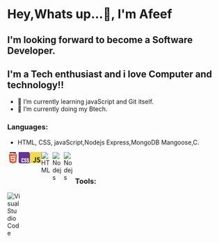 # Hey,Whats up...👋, I'm Afeef 
## I'm looking forward to become a Software Developer.
## I'm a Tech enthusiast and i love Computer and technology!!

- 🌱 I’m currently learning javaScript and Git itself.
- 👯 I’m currently doing my Btech.


### Languages: 
  - HTML, CSS, javaScript,Nodejs Express,MongoDB Mangoose,C.
<img align="left" alt="HTML" width="26px" src="https://raw.githubusercontent.com/github/explore/80688e429a7d4ef2fca1e82350fe8e3517d3494d/topics/html/html.png"/>
<img align="left" alt="CSS" width="26px" src="https://raw.githubusercontent.com/github/explore/80688e429a7d4ef2fca1e82350fe8e3517d3494d/topics/css/css.png"/>
<img align="left" alt="Javascript" width="26px" src="https://raw.githubusercontent.com/github/explore/80688e429a7d4ef2fca1e82350fe8e3517d3494d/topics/javascript/javascript.png"/>
<img align="left" alt="HTML" width="26px" src="https://upload.wikimedia.org/wikipedia/commons/thumb/1/18/C_Programming_Language.svg/1200px-C_Programming_Language.svg.png"/>
<img align="left" alt="Nodejs" width="26px" src="https://miro.medium.com/v2/resize:fit:900/1*TY9uBBO9leUbRtlXmQBiug.png"/>
<img align="left" alt="Nodejs" width="26px" src="https://webimages.mongodb.com/_com_assets/cms/kuyjf3vea2hg34taa-horizontal_default_slate_blue.svg?auto=format%252Ccompress"/>

<br/>
<br/>

### Tools:  

<img align="left" alt="Visual Studio Code" width="30px" src="https://upload.wikimedia.org/wikipedia/commons/thumb/9/9a/Visual_Studio_Code_1.35_icon.svg/2048px-Visual_Studio_Code_1.35_icon.svg.png" />




